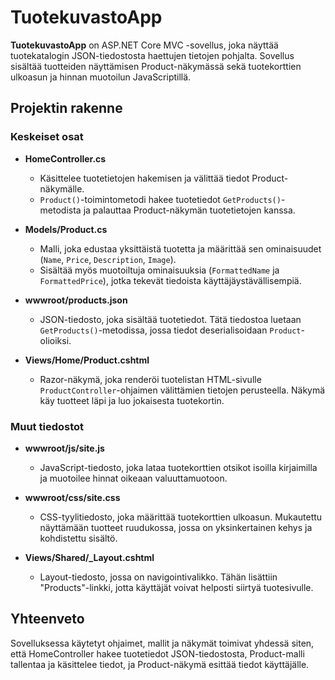 # TuotekuvastoApp

**TuotekuvastoApp** on ASP.NET Core MVC -sovellus, joka näyttää tuotekatalogin JSON-tiedostosta haettujen tietojen pohjalta.
Sovellus sisältää tuotteiden näyttämisen Product-näkymässä sekä tuotekorttien ulkoasun ja hinnan muotoilun JavaScriptillä.

## Projektin rakenne

### Keskeiset osat

- **HomeController.cs**
  - Käsittelee tuotetietojen hakemisen ja välittää tiedot Product-näkymälle.
  - `Product()`-toimintometodi hakee tuotetiedot `GetProducts()`-metodista ja palauttaa Product-näkymän tuotetietojen kanssa.

- **Models/Product.cs**
  - Malli, joka edustaa yksittäistä tuotetta ja määrittää sen ominaisuudet (`Name`, `Price`, `Description`, `Image`).
  - Sisältää myös muotoiltuja ominaisuuksia (`FormattedName` ja `FormattedPrice`), jotka tekevät tiedoista käyttäjäystävällisempiä.

- **wwwroot/products.json**
  - JSON-tiedosto, joka sisältää tuotetiedot. Tätä tiedostoa luetaan `GetProducts()`-metodissa, jossa tiedot deserialisoidaan `Product`-olioiksi.

- **Views/Home/Product.cshtml**
  - Razor-näkymä, joka renderöi tuotelistan HTML-sivulle `ProductController`-ohjaimen välittämien tietojen perusteella. Näkymä käy tuotteet läpi ja luo jokaisesta tuotekortin.

### Muut tiedostot

- **wwwroot/js/site.js**
  - JavaScript-tiedosto, joka lataa tuotekorttien otsikot isoilla kirjaimilla ja muotoilee hinnat oikeaan valuuttamuotoon.

- **wwwroot/css/site.css**
  - CSS-tyylitiedosto, joka määrittää tuotekorttien ulkoasun. Mukautettu näyttämään tuotteet ruudukossa, jossa on yksinkertainen kehys ja kohdistettu sisältö.

- **Views/Shared/_Layout.cshtml**
  - Layout-tiedosto, jossa on navigointivalikko. Tähän lisättiin "Products"-linkki, jotta käyttäjät voivat helposti siirtyä tuotesivulle.


## Yhteenveto

Sovelluksessa käytetyt ohjaimet, mallit ja näkymät toimivat yhdessä siten, että HomeController hakee tuotetiedot JSON-tiedostosta,
Product-malli tallentaa ja käsittelee tiedot, ja Product-näkymä esittää tiedot käyttäjälle.